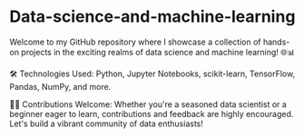 # Data-science-and-machine-learning
Welcome to my GitHub repository where I showcase a collection of hands-on projects in the exciting realms of data science and machine learning! 🌐📊

🛠️ Technologies Used:
Python, Jupyter Notebooks, scikit-learn, TensorFlow, Pandas, NumPy, and more.



👩‍💻 Contributions Welcome:
Whether you're a seasoned data scientist or a beginner eager to learn, contributions and feedback are highly encouraged. Let's build a vibrant community of data enthusiasts!
